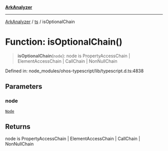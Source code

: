 [**ArkAnalyzer**](../../../../README.md)

***

[ArkAnalyzer](../../../../globals.md) / [ts](../README.md) / isOptionalChain

# Function: isOptionalChain()

> **isOptionalChain**(`node`): node is PropertyAccessChain \| ElementAccessChain \| CallChain \| NonNullChain

Defined in: node\_modules/ohos-typescript/lib/typescript.d.ts:4838

## Parameters

### node

[`Node`](../interfaces/Node.md)

## Returns

node is PropertyAccessChain \| ElementAccessChain \| CallChain \| NonNullChain
